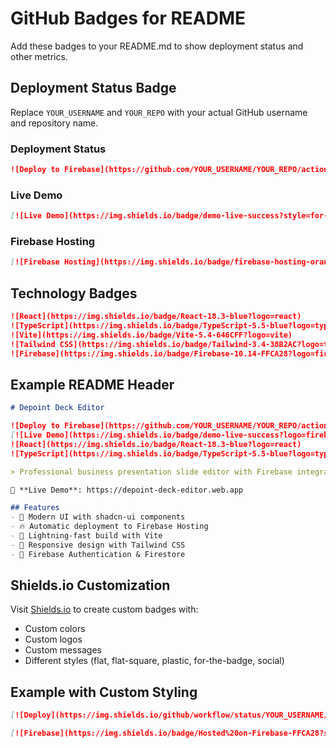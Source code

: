 # GitHub Badges for README

Add these badges to your README.md to show deployment status and other metrics.

## Deployment Status Badge

Replace `YOUR_USERNAME` and `YOUR_REPO` with your actual GitHub username and repository name.

### Deployment Status
```markdown
![Deploy to Firebase](https://github.com/YOUR_USERNAME/YOUR_REPO/actions/workflows/firebase-hosting-deploy.yml/badge.svg)
```

### Live Demo
```markdown
[![Live Demo](https://img.shields.io/badge/demo-live-success?style=for-the-badge&logo=firebase)](https://depoint-deck-editor.web.app)
```

### Firebase Hosting
```markdown
[![Firebase Hosting](https://img.shields.io/badge/firebase-hosting-orange?style=flat&logo=firebase)](https://firebase.google.com)
```

## Technology Badges

```markdown
![React](https://img.shields.io/badge/React-18.3-blue?logo=react)
![TypeScript](https://img.shields.io/badge/TypeScript-5.5-blue?logo=typescript)
![Vite](https://img.shields.io/badge/Vite-5.4-646CFF?logo=vite)
![Tailwind CSS](https://img.shields.io/badge/Tailwind-3.4-38B2AC?logo=tailwind-css)
![Firebase](https://img.shields.io/badge/Firebase-10.14-FFCA28?logo=firebase)
```

## Example README Header

```markdown
# Depoint Deck Editor

![Deploy to Firebase](https://github.com/YOUR_USERNAME/YOUR_REPO/actions/workflows/firebase-hosting-deploy.yml/badge.svg)
[![Live Demo](https://img.shields.io/badge/demo-live-success?logo=firebase)](https://depoint-deck-editor.web.app)
![React](https://img.shields.io/badge/React-18.3-blue?logo=react)
![TypeScript](https://img.shields.io/badge/TypeScript-5.5-blue?logo=typescript)

> Professional business presentation slide editor with Firebase integration

🔗 **Live Demo**: https://depoint-deck-editor.web.app

## Features
- 🎨 Modern UI with shadcn-ui components
- 🔥 Automatic deployment to Firebase Hosting
- 🚀 Lightning-fast build with Vite
- 📱 Responsive design with Tailwind CSS
- 🔐 Firebase Authentication & Firestore
```

## Shields.io Customization

Visit [Shields.io](https://shields.io) to create custom badges with:
- Custom colors
- Custom logos
- Custom messages
- Different styles (flat, flat-square, plastic, for-the-badge, social)

## Example with Custom Styling

```markdown
[![Deploy](https://img.shields.io/github/workflow/status/YOUR_USERNAME/YOUR_REPO/Deploy%20to%20Firebase%20Hosting?label=deployment&logo=github&style=for-the-badge)](https://github.com/YOUR_USERNAME/YOUR_REPO/actions)

[![Firebase](https://img.shields.io/badge/Hosted%20on-Firebase-FFCA28?style=for-the-badge&logo=firebase&logoColor=white)](https://depoint-deck-editor.web.app)
```

